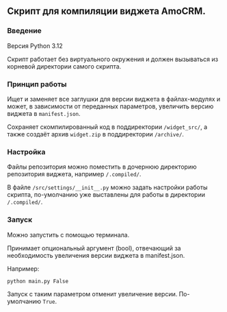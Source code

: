 ## Скрипт для компиляции виджета AmoCRM.
### Введение
Версия Python 3.12

Скрипт работает без виртуального окружения и должен вызываться из корневой директории самого скрипта.

### Принцип работы
Ищет и заменяет все заглушки для версии виджета в файлах-модулях и может, 
в зависимости от переданных параметров, увеличить версию виджета в `manifest.json`.

Сохраняет скомпилированный код в поддиректории `/widget_src/`, а также создаёт архив 
`widget.zip` в поддиректории `/archive/`.

### Настройка
Файлы репозитория можно поместить в дочернюю директорию репозитория виджета, 
например `/.compiled/`.

В файле `/src/settings/__init__.py` можно задать настройки работы скрипта, 
по-умолчанию уже выставлены для работы в директории `/.compiled/`.
### Запуск
Можно запустить с помощью терминала.

Принимает опциональный аргумент (bool), отвечающий за необходимость 
увеличения версии виджета в manifest.json.

Например:
```
python main.py False
```
Запуск с таким параметром отменит увеличение версии. По-умолчанию `True`.
